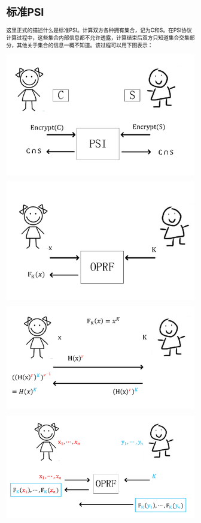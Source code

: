 
# 标准PSI
这里正式的描述什么是标准PSI。计算双方各种拥有集合，记为C和S。在PSI协议计算过程中，这些集合内部信息都不允许透露，计算结束后双方只知道集合交集部分，其他关于集合的信息一概不知道。该过程可以用下图表示：
   <p align="center">
  <img src="fig/PSI_overview.png" alt="animated" />
   </p>

   <p align="center">
  <img src="fig/OPRF.png" alt="animated" />
   </p>
   <p align="center">
  <img src="fig/OPRF_dh.png" alt="animated" />
   </p>   
   
   <p align="center">
  <img src="fig/PSI_oprf.png" alt="animated" />
   </p>
